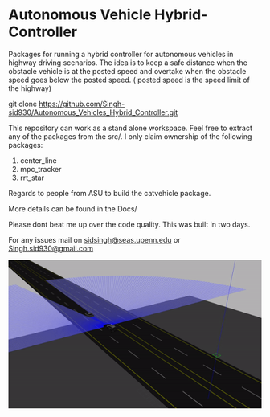 # Autonomous Vehicle Hybrid-Controller

Packages for running a hybrid controller for autonomous vehicles in highway driving scenarios. The idea is to keep a safe distance when the obstacle vehicle is at the posted speed and overtake when the obstacle speed goes below the posted speed. ( posted speed is the speed limit of the highway)
 


git clone https://github.com/Singh-sid930/Autonomous_Vehicles_Hybrid_Controller.git

This repository can work as a stand alone workspace. Feel free to extract any of the packages from the src/.
I only claim ownership of the following packages: 
1. center_line 
2. mpc_tracker
3. rrt_star

Regards to people from ASU to build the catvehicle package.  

More details can be found in the Docs/

Please dont beat me up over the code quality. This was built in two days. 

For any issues mail on sidsingh@seas.upenn.edu or Singh.sid930@gmail.com



![](show.gif)
